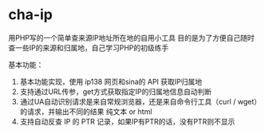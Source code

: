 # cha-ip
用PHP写的一个简单查来源IP地址所在地的自用小工具
目的是为了方便自己随时查一些IP的来源和归属地，自己学习PHP的初级练手

基本功能：
1. 基本功能实现，使用 ip138 网页和sina的 API 获取IP归属地
2. 支持通过URL传参，get方式获取指定IP的归属地信息自动判断
3. 通过UA自动识别请求是来自常规浏览器，还是来自命令行工具（curl / wget）的请求，并输出不同的结果 纯文本 or html
4. 支持自动反查 IP 的 PTR 记录，如果IP有PTR的话，没有PTR则不显示
